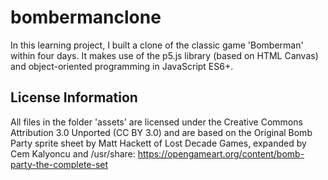 # bombermanclone
In this learning project, I built a clone of the classic game 'Bomberman' within four days. It makes use of the p5.js library (based on HTML Canvas) and object-oriented programming in JavaScript ES6+.


## License Information
All files in the folder 'assets' are licensed under the Creative Commons Attribution 3.0 Unported (CC BY 3.0) and are based on the Original Bomb Party sprite sheet by Matt Hackett of Lost Decade Games, expanded by Cem Kalyoncu and /usr/share: https://opengameart.org/content/bomb-party-the-complete-set
